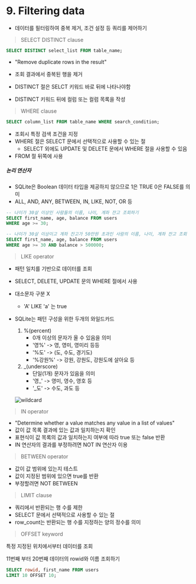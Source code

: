 # 9. Filtering data

- 데이터를 필터링하여 중복 제거, 조건 설정 등 쿼리를 제어하기



> SELECT DISTINCT clause

```sql
SELECT DISTINCT select_list FROM table_name;
```

- "Remove duplicate rows in the result"

- 조회 결과에서 중복된 행을 제거
- DISTINCT 절은 SELCT 키워드 바로 뒤에 나타나야함

- DISTINCT 키워드 뒤에 컬럼 또는 컬럼 목록을 작성





> WHERE clause

```sql
SELECT column_list FROM table_name WHERE search_condition;
```

- 조회시 특정 검색 조건을 지정
- WHERE 절은 SELECT 문에서 선택적으로 사용할 수 있는 절
  - SELECT 외에도 UPDATE 및 DELETE 문에서 WHERE 절을 사용할 수 있음
- FROM 절 뒤쪽에 사용



##### 논리 연산자

- SQLite은 Boolean 데이터 타입을 제공하지 않으므로 1은 TRUE 0은 FALSE를 의미
- ALL, AND, ANY, BETWEEN, IN, LIKE, NOT, OR 등

```sql
-- 나이가 30살 이상인 사람들의 이름, 나이, 계좌 잔고 조회하기
SELECT first_name, age, balance FROM users
WHERE age >= 30;

-- 나이가 30살 이상이고 계좌 잔고가 50만원 초과인 사람의 이름, 나이, 계좌 잔고 조회
SELECT first_name, age, balance FROM users
WHERE age >= 30 AND balance > 500000;
```



> LIKE operator

- 패턴 일치를 기반으로 데이터를 조회

- SELECT, DELETE, UPDATE 문의 WHERE 절에서 사용

- 대소문자 구분 X

  - 'A' LIKE 'a' 는 true

- SQLite는 패턴 구성을 위한 두개의 와일드카드

  1. %(percent)
     - 0개 이상의 문자가 올 수 있음을 의미
     - '영%' -> 영, 영미, 영미리 등등
     - '%도' -> (도, 수도, 경기도)
     - '%강원%' -> 강원, 강원도, 강원도에 살아요 등
  2. _(underscore)
     - 단일(1개) 문자가 있음을 의미
     - '영_' -> 영미, 영수, 영호 등
     - '_도' -> 수도, 과도 등

  ![wildcard](C:\Users\chaom\AppData\Roaming\Typora\typora-user-images\image-20221004155859025.png)



> IN operator

- "Determine whether a value matches any value in a list of values"
- 값이 값 목록 결과에 있는 값과 일치하는지 확인
- 표현식이 값 목록의 값과 일치하는지 여부에 따라 true 또는 false 반환
- IN 연산자의 결과를 부정하려면 NOT IN 연산자 이용



> BETWEEN operator

- 값이 값 범위에 있는지 테스트
- 값이 지정된 범위에 있으면 true를 반환
- 부정할려면 NOT BETWEEN



> LIMIT clause

- 쿼리에서 반환되는 행 수를 제한
- SELECT 문에서 선택적으로 사용할 수 있는 절
- row_count는 반환되는 행 수를 지정하는 양의 정수를 의미



> OFFSET keyword

특정 지정된 위치에서부터 데이터를 조회

11번째 부터 20번째 데이터의 rowid와 이름 조회하기

```sql
SELECT rowid, first_name FROM users
LIMIT 10 OFFSET 10;
```

